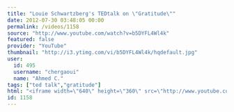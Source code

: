 ```yaml
---
title: "Louie Schwartzberg's TEDtalk on \"Gratitude\""
date: 2012-07-30 03:48:05 00:00
permalink: /videos/1158
source: "http://www.youtube.com/watch?v=b5DYFL4Wl4k"
featured: false
provider: "YouTube"
thumbnail: "http://i3.ytimg.com/vi/b5DYFL4Wl4k/hqdefault.jpg"
user:
  id: 495
  username: "chergaoui"
  name: "Ahmed C."
tags: ["ted talk","gratitude"]
html: "<iframe width=\"640\" height=\"360\" src=\"http://www.youtube.com/embed/b5DYFL4Wl4k?wmode=transparent&fs=1&feature=oembed\" frameborder=\"0\" allowfullscreen></iframe>"
id: 1158
---
```


